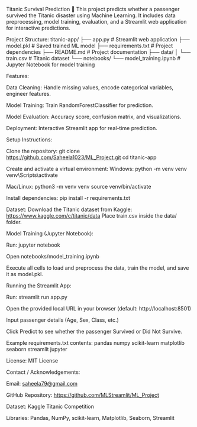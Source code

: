 Titanic Survival Prediction 🚢
This project predicts whether a passenger survived the Titanic disaster using Machine Learning. It includes data preprocessing, model training, evaluation, and a Streamlit web application for interactive predictions.

Project Structure:
titanic-app/
├── app.py # Streamlit web application
├── model.pkl # Saved trained ML model
├── requirements.txt # Project dependencies
├── README.md # Project documentation
├── data/
│ └── train.csv # Titanic dataset
└── notebooks/
└── model_training.ipynb # Jupyter Notebook for model training

Features:

Data Cleaning: Handle missing values, encode categorical variables, engineer features.

Model Training: Train RandomForestClassifier for prediction.

Model Evaluation: Accuracy score, confusion matrix, and visualizations.

Deployment: Interactive Streamlit app for real-time prediction.

Setup Instructions:

Clone the repository:
git clone https://github.com/Saheela1023/ML_Project.git
cd titanic-app

Create and activate a virtual environment:
Windows:
python -m venv venv
venv\Scripts\activate

Mac/Linux:
python3 -m venv venv
source venv/bin/activate

Install dependencies:
pip install -r requirements.txt

Dataset:
Download the Titanic dataset from Kaggle: https://www.kaggle.com/c/titanic/data
Place train.csv inside the data/ folder.

Model Training (Jupyter Notebook):

Run: jupyter notebook

Open notebooks/model_training.ipynb

Execute all cells to load and preprocess the data, train the model, and save it as model.pkl.

Running the Streamlit App:

Run: streamlit run app.py

Open the provided local URL in your browser (default: http://localhost:8501)

Input passenger details (Age, Sex, Class, etc.)

Click Predict to see whether the passenger Survived or Did Not Survive.

Example requirements.txt contents:
pandas
numpy
scikit-learn
matplotlib
seaborn
streamlit
jupyter

License: MIT License

Contact / Acknowledgements:

Email: saheela79@gmail.com

GitHub Repository: https://github.com/MLStreamlit/ML_Project

Dataset: Kaggle Titanic Competition

Libraries: Pandas, NumPy, scikit-learn, Matplotlib, Seaborn, Streamlit